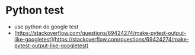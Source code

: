 # Python test

* use python do google test
* [https://stackoverflow.com/questions/69424274/make-pytest-output-like-googletest](https://stackoverflow.com/questions/69424274/make-pytest-output-like-googletest)
